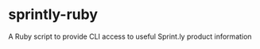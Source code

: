 sprintly-ruby
=============

A Ruby script to provide CLI access to useful Sprint.ly product information
